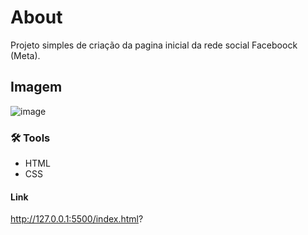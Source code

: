 # About 

Projeto simples de criação da pagina inicial da rede social Faceboock (Meta).

## Imagem 

![image](https://github.com/user-attachments/assets/f6d47e54-83bc-4ec8-b6a8-b69ed7d5273d)

### 🛠 Tools

- HTML
- CSS

#### Link

http://127.0.0.1:5500/index.html?
